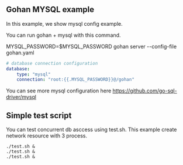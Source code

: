 Gohan MYSQL example
--------------------

In this example, we show mysql config example.

You can run gohan + mysql with this command.

MYSQL_PASSWORD=$MYSQL_PASSWORD gohan server --config-file gohan.yaml

``` yaml
# database connection configuration
database:
    type: "mysql"
    connection: "root:{{.MYSQL_PASSWORD}}@/gohan"
```

You can see more mysql configuration here
https://github.com/go-sql-driver/mysql

Simple test script
------------------

You can test concurrent db asccess using test.sh.
This example create network resource with 3 process.

``` shell
./test.sh &
./test.sh &
./test.sh &
```
